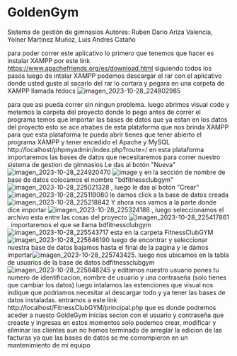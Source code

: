 # GoldenGym
Sistema de gestión de gimnasios
Autores:
Ruben Dario Ariza Valencia,
Yoiner Martinez Muñoz,
Luis Andres Cataño


para poder correr este aplicativo lo primero que tenemos que hacer es instalar XAMPP por este link https://www.apachefriends.org/es/download.html   siguiendo todos los pasos 
luego de intalar XAMPP podemos descargar el rar con el aplicativo donde usted guste al sacarlo del rar lo cortara y pegara en una carpeta de XAMPP llamada htdocs ![imagen_2023-10-28_224802985](https://github.com/RubenDarioAriza/GoldenGym/assets/89140491/92b1d252-84f0-4ede-ad9f-b5d0c1194e3b)

 para que asi pueda correr sin ningun problema.
luego abrimos visual code y metemos la carpeta del proyecto donde lo pego
antes de correr el programa temos que importar las bases de datos que ya estan en los datos del proyecto esto se ace atrabes de esta plataforma que nos brinda XAMPP para que esta plataforma te pueda abrir tienes que tener abierto el programa XAMPP y tener encedido el Apache y MySQL http://localhost/phpmyadmin/index.php?route=/ 
en esta plataforma importaremos las bases de datos que necesitaremos para correr nuestro sistema de gestion de gimnasios
Le das al botón "Nueva"![imagen_2023-10-28_224920470](https://github.com/RubenDarioAriza/GoldenGym/assets/89140491/13b47ecd-2afc-4365-b5ff-972b3aadf073)
![image](https://github.com/RubenDarioAriza/GoldenGym/assets/89140491/5334f386-92b1-4b83-9a2b-5cca4d7a9db2)
 y en la sección de nombre de base de datos colocamos el nombre "bdfitnessclubgym" ![imagen_2023-10-28_225021328](https://github.com/RubenDarioAriza/GoldenGym/assets/89140491/3139cb2d-b2fc-4d0b-b671-5af25766a28f)
, luego le das al botón "Crear" ![imagen_2023-10-28_225119080](https://github.com/RubenDarioAriza/GoldenGym/assets/89140491/9caca860-327b-46c2-9568-f8a752dd2cdc)
 le damos click a la base de datos creada ![imagen_2023-10-28_225218842](https://github.com/RubenDarioAriza/GoldenGym/assets/89140491/b5242842-b455-40be-a1b4-41023f005397)
Y ahora nos vamos a la parte donde dice importar ![imagen_2023-10-28_225324188](https://github.com/RubenDarioAriza/GoldenGym/assets/89140491/e32d0055-14ac-4f25-a8c2-117767a5eaa6)
, luego seleccionamos el archivo esta entre las cosas del proyecto ![imagen_2023-10-28_225417861](https://github.com/RubenDarioAriza/GoldenGym/assets/89140491/145fbf18-fead-4460-b2d0-c16e8952cac3).
importaremos el que se llama bdfitnessclubgym ![imagen_2023-10-28_225543717](https://github.com/RubenDarioAriza/GoldenGym/assets/89140491/2b286e89-65ba-4bb4-8a6c-5e320fcd5435)
esta en la carpeta FitnessClubGYM ![imagen_2023-10-28_225646190](https://github.com/RubenDarioAriza/GoldenGym/assets/89140491/c437932b-cce7-41c9-92cd-4fc40e7e94ec)
luego de encontrar y seleccionar nuestra base de datos bajamos hasta el final de la pagina y le damos importar![imagen_2023-10-28_225743425](https://github.com/RubenDarioAriza/GoldenGym/assets/89140491/22d134f6-7704-497a-aea2-21e9bbb1e2bf).
luego nos ubicamos en la tabla de usuarios de la base de datos bdfitnessclubgym ![imagen_2023-10-28_225848245](https://github.com/RubenDarioAriza/GoldenGym/assets/89140491/a87458db-626b-425f-a117-9ca48a23b516) y editamos nuestro usuario pones tu numero de identificacion, nombre de usuario y una contraseña (solo tienes que cambiar los datos) luego intalamos las extenciones que visual nos indique que podriamos necesitar al descargar todo y ya tener las bases de datos instaladas.
entramos a este link http://localhost/FitnessClubGYM/principal.php   que es donde podremos aceder a nuesto GoldeGym inicias secion con el usuario y contraseña que creaste y ingresas 
en estos momentos solo podemos crear, modificar y eliminar los clientes aun no hemos terminado de arreglar la edicion de las facturas ya que las bases de datos se me corrompieron en un mantenimiento de mi equipo
